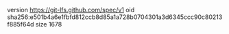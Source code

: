 version https://git-lfs.github.com/spec/v1
oid sha256:e501b4a6e1fbfd812ccb8d85a1a728b0704301a3d6345ccc90c80213f885f64d
size 1678
